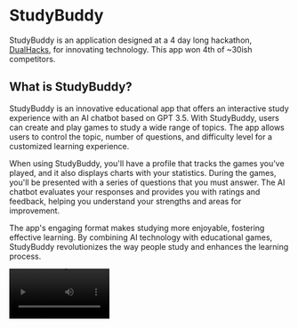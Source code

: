 ﻿# StudyBuddy

StudyBuddy is an application designed at a 4 day long hackathon, [DualHacks](https://dualhacks.devpost.com/), for innovating technology. This app won 4th of ~30ish competitors.

## What is StudyBuddy?

StudyBuddy is an innovative educational app that offers an interactive study experience with an AI chatbot based on GPT 3.5. With StudyBuddy, users can create and play games to study a wide range of topics. The app allows users to control the topic, number of questions, and difficulty level for a customized learning experience.

When using StudyBuddy, you'll have a profile that tracks the games you've played, and it also displays charts with your statistics. During the games, you'll be presented with a series of questions that you must answer. The AI chatbot evaluates your responses and provides you with ratings and feedback, helping you understand your strengths and areas for improvement.

The app's engaging format makes studying more enjoyable, fostering effective learning. By combining AI technology with educational games, StudyBuddy revolutionizes the way people study and enhances the learning process.

<video src="https://www.youtube.com/watch?v=IVpkS-Rn2KA&ab_channel=Altanis" width=180></video> 
